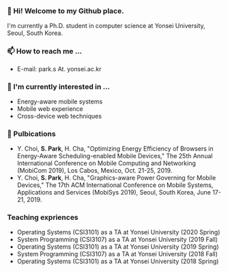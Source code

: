 <!--
**park-s/park-s** is a ✨ _special_ ✨ repository because its `README.md` (this file) appears on your GitHub profile.

Here are some ideas to get you started:

- 🔭 I’m currently working on ...
- 🌱 I’m currently learning ...
- 👯 I’m looking to collaborate on ...
- 🤔 I’m looking for help with ...
- 💬 Ask me about ...
- 📫 How to reach me: ...
- 😄 Pronouns: ...
- ⚡ Fun fact: ...
-->

### 👋 Hi! Welcome to my Github place.
I'm currently a Ph.D. student in computer science at Yonsei University, Seoul, South Korea.

### 📫 How to reach me ...
- E-mail: park.s At. yonsei.ac.kr

### 🔭 I'm currently interested in ...
- Energy-aware mobile systems
- Mobile web experience
- Cross-device web techniques

### 📝 Pulbications
- Y. Choi, **S. Park**, H. Cha, "Optimizing Energy Efficiency of Browsers in Energy-Aware Scheduling-enabled Mobile Devices," The 25th Annual International Conference on Mobile Computing and Networking (MobiCom 2019), Los Cabos, Mexico, Oct. 21-25, 2019.
- Y. Choi, **S. Park**, H. Cha, "Graphics-aware Power Governing for Mobile Devices," The 17th ACM International Conference on Mobile Systems, Applications and Services (MobiSys 2019), Seoul, South Korea, June 17-21, 2019.

### Teaching expriences
- Operating Systems (CSI3101) as a TA at Yonsei University (2020 Spring)
- System Programming (CSI3107) as a TA at Yonsei University (2019 Fall)
- Operating Systems (CSI3101) as a TA at Yonsei University (2019 Spring)
- System Programming (CSI3107) as a TA at Yonsei University (2018 Fall)
- Operating Systems (CSI3101) as a TA at Yonsei University (2018 Spring)



